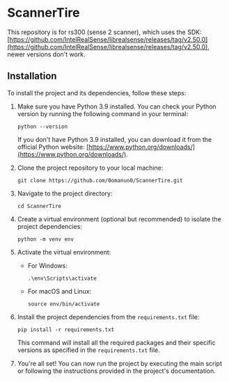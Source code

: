# ScannerTire

This repository is for rs300 (sense 2 scanner), which uses the SDK: [https://github.com/IntelRealSense/librealsense/releases/tag/v2.50.0](https://github.com/IntelRealSense/librealsense/releases/tag/v2.50.0), newer versions don't work.
## Installation

To install the project and its dependencies, follow these steps:

1. Make sure you have Python 3.9 installed. You can check your Python version by running the following command in your terminal:

    ```shell
    python --version
    ```

    If you don't have Python 3.9 installed, you can download it from the official Python website: [https://www.python.org/downloads/](https://www.python.org/downloads/).

2. Clone the project repository to your local machine:

    ```shell
    git clone https://github.com/0omanuo0/ScannerTire.git
    ```

3. Navigate to the project directory:

    ```shell
    cd ScannerTire
    ```

4. Create a virtual environment (optional but recommended) to isolate the project dependencies:

    ```shell
    python -m venv env
    ```

5. Activate the virtual environment:

    - For Windows:

      ```shell
      .\env\Scripts\activate
      ```

    - For macOS and Linux:

      ```shell
      source env/bin/activate
      ```

6. Install the project dependencies from the `requirements.txt` file:

    ```shell
    pip install -r requirements.txt
    ```

    This command will install all the required packages and their specific versions as specified in the `requirements.txt` file.


7. You're all set! You can now run the project by executing the main script or following the instructions provided in the project's documentation.
